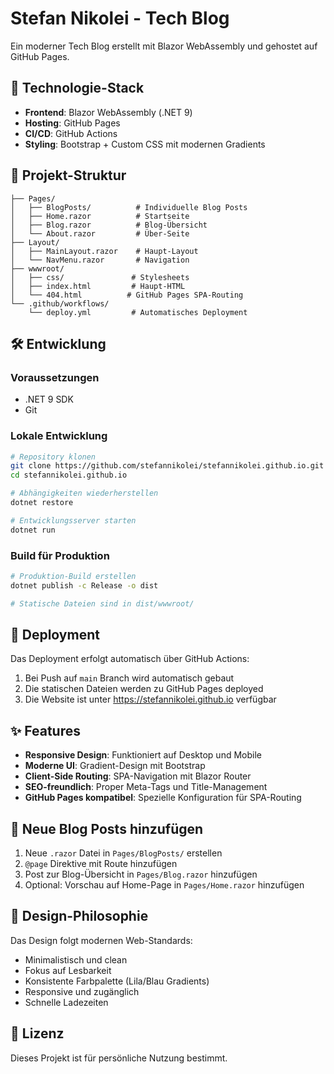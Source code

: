 # Stefan Nikolei - Tech Blog

Ein moderner Tech Blog erstellt mit Blazor WebAssembly und gehostet auf GitHub Pages.

## 🚀 Technologie-Stack

- **Frontend**: Blazor WebAssembly (.NET 9)
- **Hosting**: GitHub Pages
- **CI/CD**: GitHub Actions
- **Styling**: Bootstrap + Custom CSS mit modernen Gradients

## 📁 Projekt-Struktur

```
├── Pages/
│   ├── BlogPosts/          # Individuelle Blog Posts
│   ├── Home.razor          # Startseite
│   ├── Blog.razor          # Blog-Übersicht
│   └── About.razor         # Über-Seite
├── Layout/
│   ├── MainLayout.razor    # Haupt-Layout
│   └── NavMenu.razor       # Navigation
├── wwwroot/
│   ├── css/               # Stylesheets
│   ├── index.html         # Haupt-HTML
│   └── 404.html          # GitHub Pages SPA-Routing
└── .github/workflows/
    └── deploy.yml         # Automatisches Deployment
```

## 🛠️ Entwicklung

### Voraussetzungen
- .NET 9 SDK
- Git

### Lokale Entwicklung
```bash
# Repository klonen
git clone https://github.com/stefannikolei/stefannikolei.github.io.git
cd stefannikolei.github.io

# Abhängigkeiten wiederherstellen
dotnet restore

# Entwicklungsserver starten
dotnet run
```

### Build für Produktion
```bash
# Produktion-Build erstellen
dotnet publish -c Release -o dist

# Statische Dateien sind in dist/wwwroot/
```

## 🚚 Deployment

Das Deployment erfolgt automatisch über GitHub Actions:

1. Bei Push auf `main` Branch wird automatisch gebaut
2. Die statischen Dateien werden zu GitHub Pages deployed
3. Die Website ist unter https://stefannikolei.github.io verfügbar

## ✨ Features

- **Responsive Design**: Funktioniert auf Desktop und Mobile
- **Moderne UI**: Gradient-Design mit Bootstrap
- **Client-Side Routing**: SPA-Navigation mit Blazor Router
- **SEO-freundlich**: Proper Meta-Tags und Title-Management
- **GitHub Pages kompatibel**: Spezielle Konfiguration für SPA-Routing

## 📝 Neue Blog Posts hinzufügen

1. Neue `.razor` Datei in `Pages/BlogPosts/` erstellen
2. `@page` Direktive mit Route hinzufügen
3. Post zur Blog-Übersicht in `Pages/Blog.razor` hinzufügen
4. Optional: Vorschau auf Home-Page in `Pages/Home.razor` hinzufügen

## 🎨 Design-Philosophie

Das Design folgt modernen Web-Standards:
- Minimalistisch und clean
- Fokus auf Lesbarkeit
- Konsistente Farbpalette (Lila/Blau Gradients)
- Responsive und zugänglich
- Schnelle Ladezeiten

## 📄 Lizenz

Dieses Projekt ist für persönliche Nutzung bestimmt.